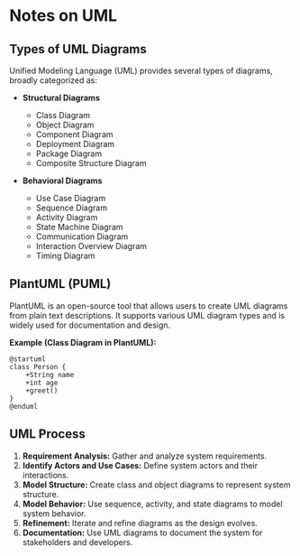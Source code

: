 # Notes on UML

## Types of UML Diagrams

Unified Modeling Language (UML) provides several types of diagrams, broadly categorized as:

- **Structural Diagrams**
    - Class Diagram
    - Object Diagram
    - Component Diagram
    - Deployment Diagram
    - Package Diagram
    - Composite Structure Diagram

- **Behavioral Diagrams**
    - Use Case Diagram
    - Sequence Diagram
    - Activity Diagram
    - State Machine Diagram
    - Communication Diagram
    - Interaction Overview Diagram
    - Timing Diagram

## PlantUML (PUML)

PlantUML is an open-source tool that allows users to create UML diagrams from plain text descriptions. It supports various UML diagram types and is widely used for documentation and design.

**Example (Class Diagram in PlantUML):**
```puml
@startuml
class Person {
    +String name
    +int age
    +greet()
}
@enduml
```

## UML Process

1. **Requirement Analysis:** Gather and analyze system requirements.
2. **Identify Actors and Use Cases:** Define system actors and their interactions.
3. **Model Structure:** Create class and object diagrams to represent system structure.
4. **Model Behavior:** Use sequence, activity, and state diagrams to model system behavior.
5. **Refinement:** Iterate and refine diagrams as the design evolves.
6. **Documentation:** Use UML diagrams to document the system for stakeholders and developers.

